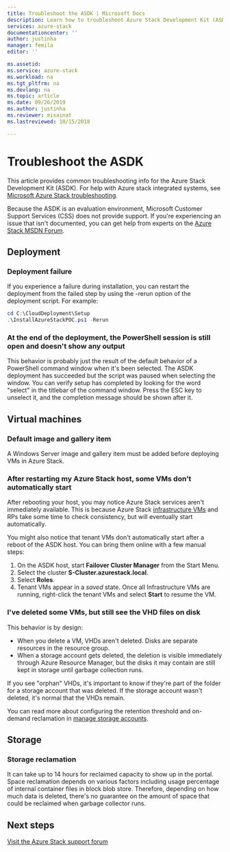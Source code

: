 ```yaml
---
title: Troubleshoot the ASDK | Microsoft Docs
description: Learn how to troubleshoot Azure Stack Development Kit (ASDK).
services: azure-stack
documentationcenter: ''
author: justinha
manager: femila
editor: ''

ms.assetid: 
ms.service: azure-stack
ms.workload: na
ms.tgt_pltfrm: na
ms.devlang: na
ms.topic: article
ms.date: 09/26/2019
ms.author: justinha
ms.reviewer: misainat
ms.lastreviewed: 10/15/2018

---
```

# Troubleshoot the ASDK
This article provides common troubleshooting info for the Azure Stack Development Kit (ASDK). For help with Azure stack integrated systems, see [Microsoft Azure Stack troubleshooting](../operator/azure-stack-troubleshooting.md). 

Because the ASDK is an evaluation environment, Microsoft Customer Support Services (CSS) does not provide support. If you're experiencing an issue that isn't documented, you can get help from experts on the [Azure Stack MSDN Forum](https://social.msdn.microsoft.com/Forums/azure/home?forum=azurestack). 


## Deployment
### Deployment failure
If you experience a failure during installation, you can restart the deployment from the failed step by using the -rerun option of the deployment script. For example:

  ```powershell
  cd C:\CloudDeployment\Setup
  .\InstallAzureStackPOC.ps1 -Rerun
  ```

### At the end of the deployment, the PowerShell session is still open and doesn't show any output
This behavior is probably just the result of the default behavior of a PowerShell command window when it's been selected. The ASDK deployment has succeeded but the script was paused when selecting the window. You can verify setup has completed by looking for the word "select" in the titlebar of the command window. Press the ESC key to unselect it, and the completion message should be shown after it.

## Virtual machines
### Default image and gallery item
A Windows Server image and gallery item must be added before deploying VMs in Azure Stack.

### After restarting my Azure Stack host, some VMs don't automatically start
After rebooting your host, you may notice Azure Stack services aren't immediately available. This is because Azure Stack [infrastructure VMs](asdk-architecture.md#virtual-machine-roles) and RPs take some time to check consistency, but will eventually start automatically.

You might also notice that tenant VMs don't automatically start after a reboot of the ASDK host. You can bring them online with a few manual steps:

1.  On the ASDK host, start **Failover Cluster Manager** from the Start Menu.
2.  Select the cluster **S-Cluster.azurestack.local**.
3.  Select **Roles**.
4.  Tenant VMs appear in a *saved* state. Once all Infrastructure VMs are running, right-click the tenant VMs and select **Start** to resume the VM.

### I've deleted some VMs, but still see the VHD files on disk 
This behavior is by design:

* When you delete a VM, VHDs aren't deleted. Disks are separate resources in the resource group.
* When a storage account gets deleted, the deletion is visible immediately through Azure Resource Manager, but the disks it may contain are still kept in storage until garbage collection runs.

If you see "orphan" VHDs, it's important to know if they're part of the folder for a storage account that was deleted. If the storage account wasn't deleted, it's normal that the VHDs remain.

You can read more about configuring the retention threshold and on-demand reclamation in [manage storage accounts](../operator/azure-stack-manage-storage-accounts.md).

## Storage
### Storage reclamation
It can take up to 14 hours for reclaimed capacity to show up in the portal. Space reclamation depends on various factors including usage percentage of internal container files in block blob store. Therefore, depending on how much data is deleted, there's no guarantee on the amount of space that could be reclaimed when garbage collector runs.

## Next steps
[Visit the Azure Stack support forum](https://social.msdn.microsoft.com/Forums/azure/home?forum=azurestack)
